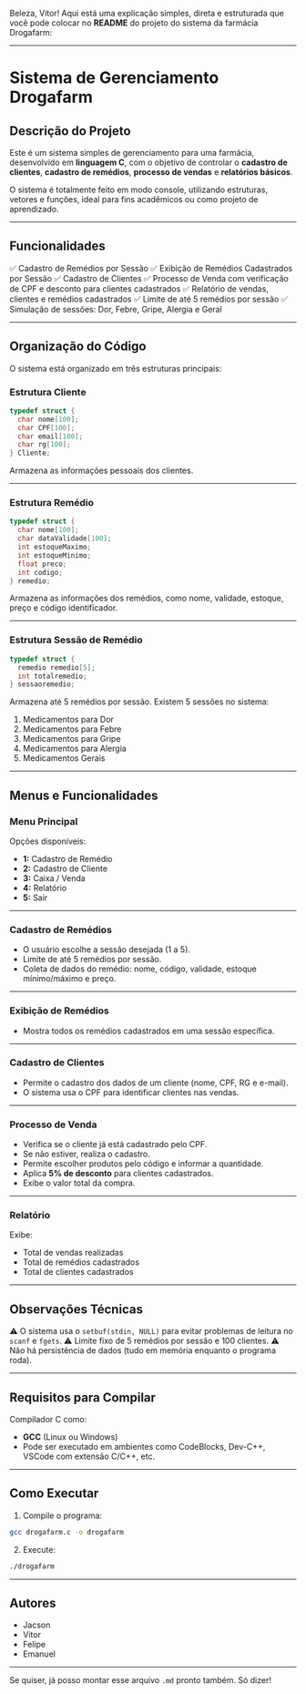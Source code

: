 Beleza, Vitor! Aqui está uma explicação simples, direta e estruturada que você pode colocar no **README** do projeto do sistema da farmácia Drogafarm:

---

# **Sistema de Gerenciamento Drogafarm**

## **Descrição do Projeto**

Este é um sistema simples de gerenciamento para uma farmácia, desenvolvido em **linguagem C**, com o objetivo de controlar o **cadastro de clientes**, **cadastro de remédios**, **processo de vendas** e **relatórios básicos**.

O sistema é totalmente feito em modo console, utilizando estruturas, vetores e funções, ideal para fins acadêmicos ou como projeto de aprendizado.

---

## **Funcionalidades**

✅ Cadastro de Remédios por Sessão
✅ Exibição de Remédios Cadastrados por Sessão
✅ Cadastro de Clientes
✅ Processo de Venda com verificação de CPF e desconto para clientes cadastrados
✅ Relatório de vendas, clientes e remédios cadastrados
✅ Limite de até 5 remédios por sessão
✅ Simulação de sessões: Dor, Febre, Gripe, Alergia e Geral

---

## **Organização do Código**

O sistema está organizado em três estruturas principais:

### **Estrutura Cliente**

```c
typedef struct {
  char nome[100];
  char CPF[100];
  char email[100];
  char rg[100];
} Cliente;
```

Armazena as informações pessoais dos clientes.

---

### **Estrutura Remédio**

```c
typedef struct {
  char nome[100];
  char dataValidade[100];
  int estoqueMaximo;
  int estoqueMinimo;
  float preco;
  int codigo;
} remedio;
```

Armazena as informações dos remédios, como nome, validade, estoque, preço e código identificador.

---

### **Estrutura Sessão de Remédio**

```c
typedef struct {
  remedio remedio[5];
  int totalremedio;
} sessaoremedio;
```

Armazena até 5 remédios por sessão. Existem 5 sessões no sistema:

1. Medicamentos para Dor
2. Medicamentos para Febre
3. Medicamentos para Gripe
4. Medicamentos para Alergia
5. Medicamentos Gerais

---

## **Menus e Funcionalidades**

### **Menu Principal**

Opções disponíveis:

* **1:** Cadastro de Remédio
* **2:** Cadastro de Cliente
* **3:** Caixa / Venda
* **4:** Relatório
* **5:** Sair

---

### **Cadastro de Remédios**

* O usuário escolhe a sessão desejada (1 a 5).
* Limite de até 5 remédios por sessão.
* Coleta de dados do remédio: nome, código, validade, estoque mínimo/máximo e preço.

---

### **Exibição de Remédios**

* Mostra todos os remédios cadastrados em uma sessão específica.

---

### **Cadastro de Clientes**

* Permite o cadastro dos dados de um cliente (nome, CPF, RG e e-mail).
* O sistema usa o CPF para identificar clientes nas vendas.

---

### **Processo de Venda**

* Verifica se o cliente já está cadastrado pelo CPF.
* Se não estiver, realiza o cadastro.
* Permite escolher produtos pelo código e informar a quantidade.
* Aplica **5% de desconto** para clientes cadastrados.
* Exibe o valor total da compra.

---

### **Relatório**

Exibe:

* Total de vendas realizadas
* Total de remédios cadastrados
* Total de clientes cadastrados

---

## **Observações Técnicas**

⚠️ O sistema usa o `setbuf(stdin, NULL)` para evitar problemas de leitura no `scanf` e `fgets`.
⚠️ Limite fixo de 5 remédios por sessão e 100 clientes.
⚠️ Não há persistência de dados (tudo em memória enquanto o programa roda).

---

## **Requisitos para Compilar**

Compilador C como:

* **GCC** (Linux ou Windows)
* Pode ser executado em ambientes como CodeBlocks, Dev-C++, VSCode com extensão C/C++, etc.

---

## **Como Executar**

1. Compile o programa:

```bash
gcc drogafarm.c -o drogafarm
```

2. Execute:

```bash
./drogafarm
```

---

## **Autores**

* Jacson
* Vitor
* Felipe
* Emanuel

---

Se quiser, já posso montar esse arquivo `.md` pronto também. Só dizer!

